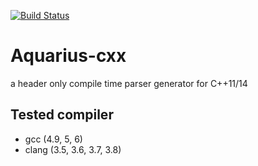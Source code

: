 [![Build Status](https://travis-ci.org/sekiguchi-nagisa/Aquarius-cxx.svg?branch=master)](https://travis-ci.org/sekiguchi-nagisa/Aquarius-cxx)

# Aquarius-cxx
a header only compile time parser generator for C++11/14

## Tested compiler
* gcc (4.9, 5, 6)
* clang (3.5, 3.6, 3.7, 3.8)

